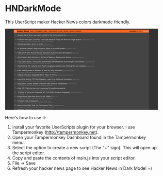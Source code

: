 # HNDarkMode
This UserScript maker Hacker News colors darkmode friendly.

![Screenshot](hndm.png)

Here's how to use it:
1. Install your favorite UserScripts plugin for your browser. I use Tampermonkey (http://tampermonkey.net).
2. Open your Tampermonkey Dashboard found in the Tampermonkey menu.
3. Select the option to create a new script (The "+" sign). This will open up the script editor.
4. Copy and paste the contents of main.js into your script editor.
6. File -> Save
7. Refresh your hacker news page to see Hacker News in Dark Mode! =)
